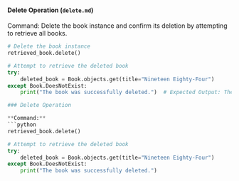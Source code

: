 
#### **Delete Operation (`delete.md`)**

Command: Delete the book instance and confirm its deletion by attempting to retrieve all books.

```python
# Delete the book instance
retrieved_book.delete()

# Attempt to retrieve the deleted book
try:
    deleted_book = Book.objects.get(title="Nineteen Eighty-Four")
except Book.DoesNotExist:
    print("The book was successfully deleted.")  # Expected Output: The book was successfully deleted.

### Delete Operation

**Command:**
```python
retrieved_book.delete()

# Attempt to retrieve the deleted book
try:
    deleted_book = Book.objects.get(title="Nineteen Eighty-Four")
except Book.DoesNotExist:
    print("The book was successfully deleted.")
